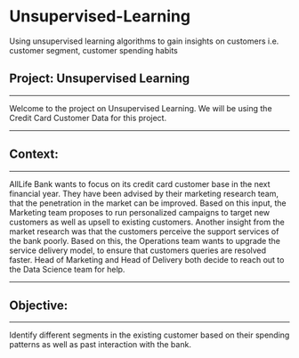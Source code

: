 # Unsupervised-Learning
Using unsupervised learning algorithms to gain insights on customers i.e. customer segment, customer spending habits

## Project: Unsupervised Learning
-----------------------------------------

Welcome to the project on Unsupervised Learning. We will be using the Credit Card Customer Data for this project.

----------------------------
## Context: 
-----------------------------
AllLife Bank wants to focus on its credit card customer base in the next financial year. They have been advised by their marketing research team, that the penetration in the market can be improved. Based on this input, the Marketing team proposes to run personalized campaigns to target new customers as well as upsell to existing customers. Another insight from the market research was that the customers perceive the support services of the bank poorly. Based on this, the Operations team wants to upgrade the service delivery model, to ensure that customers queries are resolved faster. Head of Marketing and Head of Delivery both decide to reach out to the Data Science team for help.


----------------------------
## Objective: 
-----------------------------

Identify different segments in the existing customer based on their spending patterns as well as past interaction with the bank.

